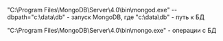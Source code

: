 "C:\Program Files\MongoDB\Server\4.0\bin\mongod.exe" --dbpath="c:\data\db" - запуск MongoDB, где "c:\data\db" - путь к БД

"C:\Program Files\MongoDB\Server\4.0\bin\mongo.exe" - операции с БД